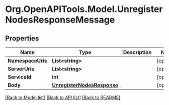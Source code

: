 # Org.OpenAPITools.Model.UnregisterNodesResponseMessage

## Properties

Name | Type | Description | Notes
------------ | ------------- | ------------- | -------------
**NamespaceUris** | **List&lt;string&gt;** |  | [optional] 
**ServerUris** | **List&lt;string&gt;** |  | [optional] 
**ServiceId** | **int** |  | [optional] 
**Body** | [**UnregisterNodesResponse**](UnregisterNodesResponse.md) |  | [optional] 

[[Back to Model list]](../README.md#documentation-for-models) [[Back to API list]](../README.md#documentation-for-api-endpoints) [[Back to README]](../README.md)

